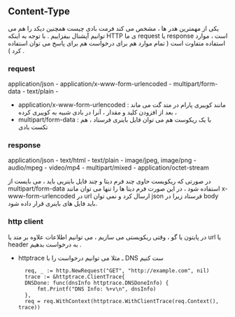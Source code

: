 ## Content-Type
یکی از مهمترین هدر ها ، مشخص می کند فرمت بادی چیست همچنین دیکد را هم می توانیم آپشنال بیفزاییم . با توجه به اینکه HTTP ی ما  request یا response است ، موارد استفاده متفاوت است ( تمام موارد هم برای درخواست هم برای پاسخ می توان استفاده کرد ) .
### request
application/json - application/x-www-form-urlencoded - multipart/form-data - text/plain - 

+ application/x-www-form-urlencoded : مانند کوییری پارام در متد گت می ماند ، بعد از افزودن کلید و مقدار ، آنرا در بادی شبیه به کوییری کرده
+ multipart/form-data : با یک ریکوست هم می توان فایل باینری فرستاد ، هم تکست بادی

### response
application/json - text/html - text/plain - image/jpeg, image/png - audio/mpeg - video/mp4 - multipart/mixed - application/octet-stream

در صورتی که ریکویست حاوی چند فرم دیتا و چند فایل باینریی باید ، می بایست از multipart/form-data استفاده شود ، در این صورت فرم دیتا ها را تنها می توان مانند x-www-form-urlencoded در url  ارسال کرد و نمی توان json فرستاد زیرا در  body باید فایل های باینری قرار داده شود.


### http client

در پایتون یا گو ، وقتی ریکویستی می سازیم ، می توانیم اطلاعات علاوه بر متد یا url یا header به درخواست بدهیم . 
+ httptrace ـ مثلا می توانیم درخواست را با DNS ست کنیم

        req, _ := http.NewRequest("GET", "http://example.com", nil)
        trace := &httptrace.ClientTrace{
        DNSDone: func(dnsInfo httptrace.DNSDoneInfo) {
            fmt.Printf("DNS Info: %+v\n", dnsInfo)
        },
        req = req.WithContext(httptrace.WithClientTrace(req.Context(), trace))
